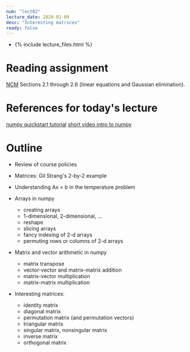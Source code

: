 ```yaml
---
num: "lect02"
lecture_date: 2020-01-09
desc: "Interesting matrices"
ready: false
---
```


* {% include lecture_files.html %}

# Reading assignment

[NCM](http://www.cs.ucsb.edu/~gilbert/cs111/chapters/)
Sections 2.1 through 2.6 (linear equations and Gaussian elimination).


# References for today's lecture

[numpy quickstart tutorial](https://docs.scipy.org/doc/numpy/user/quickstart.html)
[short video intro to numpy](https://www.youtube.com/watch?v=8Mpc9ukltVA)


# Outline

- Review of course policies

- Matrices: Gil Strang's 2-by-2 example
- Understanding Ax = b in the temperature problem

- Arrays in numpy
  - creating arrays
  - 1-dimensional, 2-dimensional, ...
  - reshape
  - slicing arrays
  - fancy indexing of 2-d arrays
  - permuting rows or columns of 2-d arrays

- Matrix and vector arithmetic in numpy
  - matrix transpose
  - vector-vector and matrix-matrix addition
  - matrix-vector multiplication
  - matrix-matrix multiplication

- Interesting matrices: 
   - identity matrix
   - diagonal matrix
   - permutation matrix (and permutation vectors)
   - triangular matrix
   - singular matrix, nonsingular matrix
   - inverse matrix
   - orthogonal matrix

